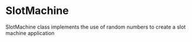 # SlotMachine
SlotMachine class implements the use of random numbers to create a slot machine application
